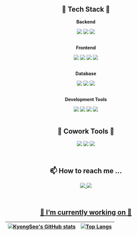 <div align="center">
 <!-- ![header](https://capsule-render.vercel.app/api?animation=fadeIn&text=kyongseo'Space👋&fontColor=FEF1E6&fontSize=100) 
![ks's 일일 조회수](https://hits.seeyoufarm.com/api/count/incr/badge.svg?url=https%3A%2F%2Fgithub.com%2Fkyongseo&count_bg=%2379C83D&title_bg=%23555555&icon=&icon_color=%23E7E7E7&title=hits&edge_flat=true) -->

 ## 🦋 Tech Stack 🦋

<p align="center">
  <p><strong>Backend</strong></p>
  <div>
        <img src="https://img.shields.io/badge/Java-007396?style=flat-square&logo=JAVA&logoColor=white"/>
        <img src="https://img.shields.io/badge/python-3776AB?style=flat-square&logo=python&logoColor=white"> 
        <img src="https://img.shields.io/badge/Spring Boot-6DB33F?style=flat-square&logo=Spring Boot&logoColor=white"/> 
  </div>
  <br/>
  <p><strong>Frontend</strong></p>
  <div>
        <img src="https://img.shields.io/badge/html5-E34F26?style=flat-square&logo=html5&logoColor=white"> 
        <img src="https://img.shields.io/badge/css-1572B6?style=flat-square&logo=css3&logoColor=white"> 
        <img src="https://img.shields.io/badge/javascript-F7DF1E?style=flat-square&logo=javascript&logoColor=black"> 
        <img src="https://img.shields.io/badge/bootstrap-7952B3?style=flat-square&logo=bootstrap&logoColor=white">
   </div>
   <br/>
    <p><strong>Database</strong></p>
    <div>
        <img src="https://img.shields.io/badge/firebase-FFCA28?style=flat-square&logo=firebase&logoColor=white">
        <img src="https://img.shields.io/badge/mysql-4479A1?style=flat-square&logo=mysql&logoColor=white"> 
        <img src="https://img.shields.io/badge/mariaDB-003545?style=flat-square&logo=mariaDB&logoColor=white">
    </div>
    <br/>
    <p><strong>Development Tools</strong></p>
    <div>
     <img src="https://img.shields.io/badge/IntelliJ IDEA-000000?style=flat-square&logo=IntelliJ IDEA&logoColor=white"/>
     <img src="https://img.shields.io/badge/Android%20Studio-3DDC84?style=flat-square&logo=Android%20Studio&logoColor=white"/>
     <img src="https://img.shields.io/badge/PyCharm-000000?style=flat-square&logo=PyCharm&logoColor=white"/>
     <img src="https://img.shields.io/badge/visualstudiocode-007ACC?style=flat-square&logo=visualstudiocode&logoColor=white">

  <br/>
  
  <br/>
  
  ## 🐬 Cowork Tools 🐬
<p>
    <img src="https://img.shields.io/badge/GitHub-181717?style=flat-square&logo=GitHub&logoColor=white"/>
    <img src="https://img.shields.io/badge/Notion-181717?style=flat-square&logo=Notion&logoColor=white"/>
    <img src="https://img.shields.io/badge/Postman-FF6C37?style=flat-square&logo=Postman&logoColor=white"/>
</p>
<br/>

  ## 📫 How to reach me ...
<p align="center">
  <a href="https://eesko.tistory.com/"><img src="https://img.shields.io/badge/-Tistory-brightgreen">
  <a href="mailto:pokj930@gmail.com"><img src="https://img.shields.io/badge/-Gmail-critical"><br>
</p>
<br/>
 

## 🔭 I’m currently working on 🔭

|![KyongSeo's GitHub stats](https://github-readme-stats.vercel.app/api?username=kyongseo&show_icons=true&theme=merko)|[![Top Langs](https://github-readme-stats.vercel.app/api/top-langs/?username=kyongseo&layout=compact&theme=merko&custom_title=My&nbsp;Language&nbsp;⌨️)](https://github.com/anuraghazra/github-readme-stats)|
|:-:|:-:|
</div>
